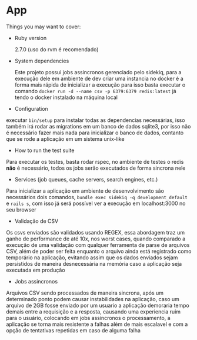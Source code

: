 # App

Things you may want to cover:

* Ruby version

  2.7.0 (uso do rvm é recomendado)

* System dependencies

  Este projeto possui jobs assincronos gerenciado pelo sidekiq, para a execução dele em ambiente de dev criar uma instancia no docker é a forma mais rápida de inicializar a execução para isso basta executar o comando `docker run -d --name csv -p 6379:6379 redis:latest` já tendo o docker instalado na máquina local

* Configuration

executar `bin/setup` para instalar todas as dependencias necessárias, isso também irá rodar as migrations em um banco de dados sqlite3, por isso não é necessário fazer mais nada para inicializar o banco de dados, contanto que se rode a aplicação em um sistema unix-like

* How to run the test suite
  
 Para executar os testes, basta rodar rspec, no ambiente de testes o redis **não** é necessário, todos os jobs serão executados de forma sincrona nele
  
* Services (job queues, cache servers, search engines, etc.)

Para inicializar a aplicação em ambiente de desenvolvimento são necessários dois comandos, `bundle exec sidekiq -q development_default` e `rails s`, com isso já será possível ver a execução em localhost:3000 no seu browser

* Validação de CSV

Os csvs enviados são validados usando REGEX, essa abordagem traz um ganho de performance de até 10x, nos worst cases, quando comparado a execução de uma validação com qualquer ferramenta de parse de arquivos CSV, além de poder ser feita enquanto o arquivo ainda está registrado como temporário na aplicação, evitando assim que os dados enviados sejam persistidos de maneira desnecessária na memória caso a aplicação seja executada em produção

* Jobs assincronos

Arquivos CSV sendo processados de maneira sincrona, após um determinado ponto podem causar instabilidades na aplicação, caso um arquivo de 2GB fosse enviado por um usuario a aplicação demoraria tempo demais entre a requisição e a resposta, causando uma experiencia ruim para o usuário, colocando em jobs assincronos o processamento, a aplicação se torna mais resistente a falhas além de mais escalavel e com a opção de tentativas repetidas em caso de alguma falha
